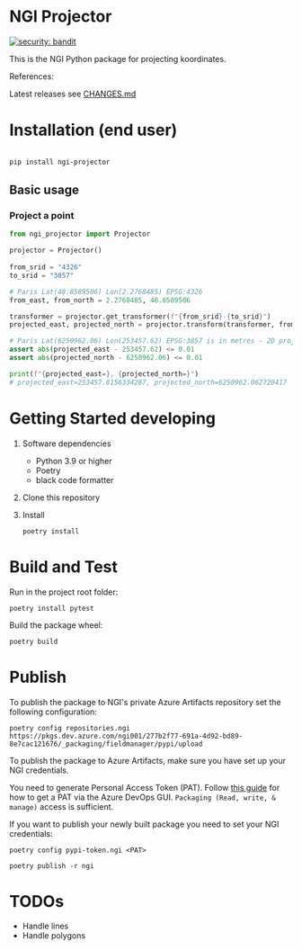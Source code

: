# NGI Projector

[![security: bandit](https://img.shields.io/badge/security-bandit-yellow.svg)](https://github.com/PyCQA/bandit)

This is the NGI Python package for projecting koordinates.

References:



Latest releases see [CHANGES.md](CHANGES.md)

# Installation (end user) 

```bash

pip install ngi-projector

```

## Basic usage

### Project a point

```python
from ngi_projector import Projector

projector = Projector()
 
from_srid = "4326"
to_srid = "3857"

# Paris Lat(48.8589506) Lon(2.2768485) EPSG:4326
from_east, from_north = 2.2768485, 48.8589506 

transformer = projector.get_transformer(f"{from_srid}-{to_srid}")
projected_east, projected_north = projector.transform(transformer, from_east, from_north)

# Paris Lat(6250962.06) Lon(253457.62) EPSG:3857 is in metres - 2D projection
assert abs(projected_east - 253457.62) <= 0.01
assert abs(projected_north - 6250962.06) <= 0.01 

print(f"{projected_east=}, {projected_north=}")
# projected_east=253457.6156334287, projected_north=6250962.062720417
```

# Getting Started developing

1. Software dependencies

   - Python 3.9 or higher
   - Poetry
   - black code formatter

2. Clone this repository

3. Install

   `poetry install`



# Build and Test

Run in the project root folder: 

    poetry install pytest 

Build the package wheel: 

    poetry build



# Publish

To publish the package to NGI's private Azure Artifacts repository set the following configuration: 

    poetry config repositories.ngi https://pkgs.dev.azure.com/ngi001/277b2f77-691a-4d92-bd89-8e7cac121676/_packaging/fieldmanager/pypi/upload

To publish the package to Azure Artifacts, make sure you have set up your NGI credentials.

You need to generate Personal Access Token (PAT). Follow
[this guide](https://docs.microsoft.com/en-us/azure/devops/organizations/accounts/use-personal-access-tokens-to-authenticate)
for how to get a PAT via the Azure DevOps GUI. `Packaging (Read, write, & manage)` access is sufficient.

If you want to publish your newly built package you need to set your NGI credentials: 

    poetry config pypi-token.ngi <PAT>

    poetry publish -r ngi

# TODOs

- Handle lines
- Handle polygons
